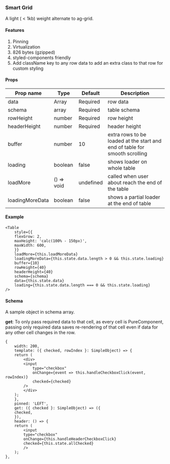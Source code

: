 ### Smart Grid

A light ( < 1kb) weight alternate to ag-grid.

#### Features

1. Pinning
2. Virtualization
3. 826 bytes (gzipped)
4. styled-components friendly
5. Add className key to any row data to add an extra class to that row for custom styling

#### Props

| Prop name       | Type       | Default   | Description                                                                |
| --------------- | ---------- | --------- | -------------------------------------------------------------------------- |
| data            | Array      | Required  | row data                                                                   |
| schema          | array      | Required  | table schema                                                               |
| rowHeight       | number     | Required  | row height                                                                 |
| headerHeight    | number     | Required  | header height                                                              |
| buffer          | number     | 10        | extra rows to be loaded at the start and end of table for smooth scrolling |
| loading         | boolean    | false     | shows loader on whole table                                                |
| loadMore        | () => void | undefined | called when user about reach the end of the table                          |
| loadingMoreData | boolean    | false     | shows a partial loader at the end of table                                 |

#### Example

```
<Table
    style={{
    flexGrow: 2,
    maxHeight: 'calc(100% - 150px)',
    maxWidth: 600,
    }}
    loadMore={this.loadMoreData}
    loadingMoreData={this.state.data.length > 0 && this.state.loading}
    buffer={10}
    rowHeight={40}
    headerHeight={40}
    schema={schema}
    data={this.state.data}
    loading={this.state.data.length === 0 && this.state.loading}
/>

```

#### Schema

A sample object in schema array.

**get**: To only pass required data to that cell, as every cell is PureComponent, passing only required data saves re-rendering of that cell even if data for any other cell changes in the row.

```
{
    width: 200,
    template: ({ checked, rowIndex }: SimpleObject) => {
    return (
        <div>
        <input
            type="checkbox"
            onChange={event => this.handleCheckboxClick(event, rowIndex)}
            checked={checked}
        />
        </div>
    );
    },
    pinned: 'LEFT',
    get: ({ checked }: SimpleObject) => ({
    checked,
    }),
    header: () => {
    return (
        <input
        type="checkbox"
        onChange={this.handleHeaderCheckboxClick}
        checked={this.state.allChecked}
        />
    );
},
```

